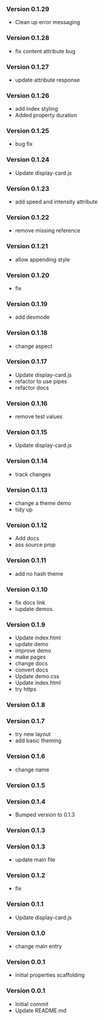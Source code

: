 ### Version 0.1.29
- Clean up error messaging

### Version 0.1.28
- fix content attribute bug

### Version 0.1.27
- update attribute response

### Version 0.1.26
- add index styling
- Added property duration

### Version 0.1.25
- bug fix

### Version 0.1.24
- Update display-card.js

### Version 0.1.23
- add speed and intensity attribute

### Version 0.1.22
- remove missing reference

### Version 0.1.21
- allow appending style

### Version 0.1.20
- fix

### Version 0.1.19
- add devmode

### Version 0.1.18
- change aspect

### Version 0.1.17
- Update display-card.js
- refactor to use pipes
- refactor docs

### Version 0.1.16
- remove test values

### Version 0.1.15
- Update display-card.js

### Version 0.1.14
- track changes

### Version 0.1.13
- change a theme demo
- tidy up

### Version 0.1.12
- Add docs
- ass source prop

### Version 0.1.11
- add no hash theme

### Version 0.1.10
- fix docs link
- iupdate demos.

### Version 0.1.9
- Update index.html
- update demo
- improve demo
- make pages
- change docs
- convert docs
- Update demo.css
- Update index.html
- try https

### Version 0.1.8

### Version 0.1.7
- try new layout
- add basic theming

### Version 0.1.6
- change name

### Version 0.1.5

### Version 0.1.4
- Bumped version to 0.1.3

### Version 0.1.3

### Version 0.1.3
- update main file

### Version 0.1.2
- fix
### Version 0.1.1
- Update display-card.js

### Version 0.1.0
- change main entry

### Version 0.0.1
- initial properties scaffolding

### Version 0.0.1
- Initial commit
- Update README.md
